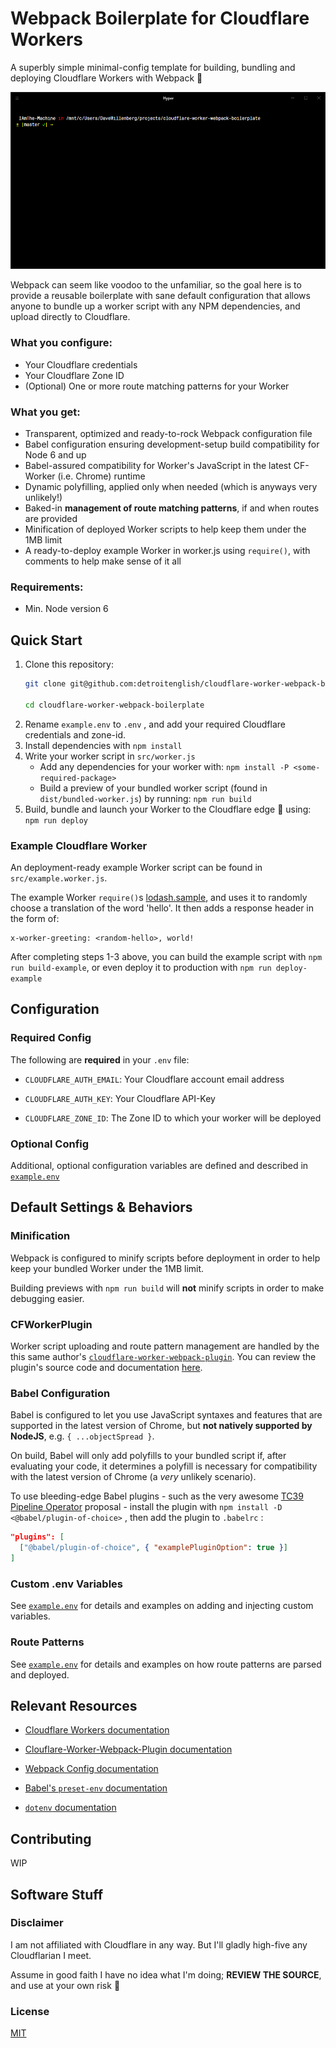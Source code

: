 # Webpack Boilerplate for Cloudflare Workers

A superbly simple minimal-config template for building, bundling and deploying Cloudflare Workers with Webpack 🚀

![Running npm run deploy in a terminal](.github/cf-worker-webpack-boilerplate-deploy.gif?raw=true "npm run deploy")

Webpack can seem like voodoo to the unfamiliar, so the goal here is to provide a reusable boilerplate with sane default configuration that allows anyone to bundle up a worker script with any NPM dependencies, and upload directly to Cloudflare.

### What you configure:
- Your Cloudflare credentials
- Your Cloudflare Zone ID
- (Optional) One or more route matching patterns for your Worker

### What you get:
- Transparent, optimized and ready-to-rock Webpack configuration file
- Babel configuration ensuring development-setup build compatibility for Node 6 and up
- Babel-assured compatibility for Worker's JavaScript in the latest CF-Worker (i.e. Chrome) runtime
- Dynamic polyfilling, applied only when needed (which is anyways very unlikely!)
- Baked-in **management of route matching patterns**, if and when routes are provided
- Minification of deployed Worker scripts to help keep them under the 1MB limit
- A ready-to-deploy example Worker in worker.js using `require()`, with comments to help make sense of it all

### Requirements:
- Min. Node version 6

## Quick Start

1. Clone this repository:
    ````bash
    git clone git@github.com:detroitenglish/cloudflare-worker-webpack-boilerplate.git

    cd cloudflare-worker-webpack-boilerplate
    ````
2. Rename `example.env` to `.env` , and add your required Cloudflare credentials and zone-id.
3. Install dependencies with `npm install`
4. Write your worker script in `src/worker.js`
   - Add any dependencies for your worker with: `npm install -P <some-required-package>`
   - Build a preview of your bundled worker script (found in `dist/bundled-worker.js`) by running: `npm run build`
5. Build, bundle and launch your Worker to the Cloudflare edge 🚀 using: `npm run deploy`


### Example Cloudflare Worker

An deployment-ready example Worker script can be found in `src/example.worker.js`.

The example Worker `require()`s [lodash.sample](https://www.npmjs.com/package/lodash.sample), and uses it to randomly choose a translation of the word 'hello'. It then adds a response header in the form of:

  ````
  x-worker-greeting: <random-hello>, world!
  ````

After completing steps 1-3 above, you can build the example script with `npm run build-example`, or even deploy it to production with `npm run deploy-example`


## Configuration

### Required Config

The following are **required** in your `.env` file:

- `CLOUDFLARE_AUTH_EMAIL`: Your Cloudflare account email address

- `CLOUDFLARE_AUTH_KEY`: Your Cloudflare API-Key

- `CLOUDFLARE_ZONE_ID`: The Zone ID to which your worker will be deployed

### Optional Config

Additional, optional configuration variables are defined and described in [`example.env`](./example.env)


## Default Settings & Behaviors

### Minification
Webpack is configured to minify scripts before deployment in order to help keep your bundled Worker under the 1MB limit.

Building previews with `npm run build` will **not** minify scripts in order to make debugging easier.

### CFWorkerPlugin
Worker script uploading and route pattern management are handled by the this same author's [`cloudflare-worker-webpack-plugin`](https://www.npmjs.com/package/cloudflare-worker-webpack-plugin). You can review the plugin's source code and documentation [here](https://github.com/detroitenglish/cloudflare-worker-webpack-plugin).

### Babel Configuration

Babel is configured to let you use JavaScript syntaxes and features that are supported in the latest version of Chrome, but **not natively supported by NodeJS**, e.g. `{ ...objectSpread }`.

On build, Babel will only add polyfills to your bundled script if, after evaluating your code, it determines a polyfill is necessary for compatibility with the latest version of Chrome (a _very_ unlikely scenario).

To use bleeding-edge Babel plugins - such as the very awesome [TC39 Pipeline Operator](https://github.com/tc39/proposal-pipeline-operator) proposal - install the plugin with `npm install -D <@babel/plugin-of-choice>` , then add the plugin to `.babelrc` :

```json
"plugins": [
  ["@babel/plugin-of-choice", { "examplePluginOption": true }]
]
```

### Custom .env Variables

See [`example.env`](./example.env) for details and examples on adding and injecting custom variables.

### Route Patterns

See [`example.env`](./example.env) for details and examples on how route patterns are parsed and deployed.

## Relevant Resources

- [Cloudflare Workers documentation](https://developers.cloudflare.com/workers/)

- [Clouflare-Worker-Webpack-Plugin documentation](https://github.com/detroitenglish/cloudflare-worker-webpack-plugin)

- [Webpack Config documentation](https://webpack.js.org/configuration/)

- [Babel's `preset-env` documentation](https://babeljs.io/docs/en/next/babel-preset-env.html)

- [`dotenv` documentation](https://github.com/motdotla/dotenv)

## Contributing

WIP

## Software Stuff

### Disclaimer
I am not affiliated with Cloudflare in any way. But I'll gladly high-five any Cloudflarian I meet.

Assume in good faith I have no idea what I'm doing; **REVIEW THE SOURCE**, and use at your own risk 🙈

### License
[MIT](./LICENSE)
